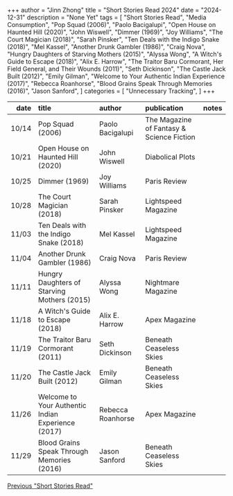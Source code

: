 +++ 
author = "Jinn Zhong" 
title = "Short Stories Read 2024" 
date = "2024-12-31" 
description = "None Yet"
tags = [
    "Short Stories Read",
    "Media Consumption",
    "Pop Squad (2006)",
    "Paolo Bacigalupi",
    "Open House on Haunted Hill (2020)",
    "John Wiswell",
    "Dimmer (1969)",
    "Joy Williams",
    "The Court Magician (2018)",
    "Sarah Pinsker",
    "Ten Deals with the Indigo Snake (2018)",
    "Mel Kassel",
    "Another Drunk Gambler (1986)",
    "Craig Nova",
    "Hungry Daughters of Starving Mothers (2015)",
    "Alyssa Wong",
    "A Witch's Guide to Escape (2018)",
    "Alix E. Harrow",
    "The Traitor Baru Cormorant, Her Field General, and Their Wounds (2011)",
    "Seth Dickinson",
    "The Castle Jack Built (2012)",
    "Emily Gilman",
    "Welcome to Your Authentic Indian Experience (2017)",
    "Rebecca Roanhorse",
    "Blood Grains Speak Through Memories (2016)",
    "Jason Sanford",
]
categories = [
    "Unnecessary Tracking",
]
+++

| date | title                                            | author           | publication                               | notes |
| ---:| :-------------------------------------------------| :--------------- | :---------------------------------------- | :---- |
|10/14| Pop Squad (2006)                                  | Paolo Bacigalupi | The Magazine of Fantasy & Science Fiction |       |
|10/21| Open House on Haunted Hill (2020)                 | John Wiswell     | Diabolical Plots                          |       |
|10/25| Dimmer (1969)                                     | Joy Williams     | Paris Review                              |       |
|10/28| The Court Magician (2018)                         | Sarah Pinsker    | Lightspeed Magazine                       |       |
|11/03| Ten Deals with the Indigo Snake (2018)            | Mel Kassel       | Lightspeed Magazine                       |       |
|11/04| Another Drunk Gambler (1986)                      | Craig Nova       | Paris Review                              |       |        
|11/11| Hungry Daughters of Starving Mothers (2015)       | Alyssa Wong      | Nightmare Magazine                        |       |
|11/18| A Witch's Guide to Escape (2018)                  | Alix E. Harrow   | Apex Magazine                             |       |
|11/19| The Traitor Baru Cormorant (2011)                 | Seth Dickinson   | Beneath Ceaseless Skies                   |       |
|11/20| The Castle Jack Built (2012)                      | Emily Gilman     | Beneath Ceaseless Skies                   |       |
|11/26| Welcome to Your Authentic Indian Experience (2017)| Rebecca Roanhorse| Apex Magazine                             |       |
|11/29| Blood Grains Speak Through Memories (2016)        | Jason Sanford    | Beneath Ceaseless Skies                   |       |


[Previous "Short Stories Read"](https://journal.jinnzhong.com/tags/short-stories-read/)
